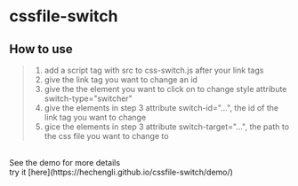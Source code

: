# cssfile-switch
## How to use
> 1. add a script tag with src to css-switch.js after your link tags<br>
> 2. give the link tag you want to change an id<br>
> 3. give the the element you want to click on to change style attribute switch-type="switcher"<br>
> 4. give the elements in step 3 attribute switch-id="...", the id of the link tag you want to change<br>
> 5. gice the elements in step 3 attribute switch-target="...", the path to the css file you want to change to<br>
<br>
See the demo for more details<br>
try it [here](https://hechengli.github.io/cssfile-switch/demo/)
